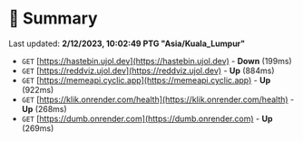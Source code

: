 # 📖 Summary
Last updated: **2/12/2023, 10:02:49 PTG "Asia/Kuala_Lumpur"**

- `GET` [https://hastebin.ujol.dev](https://hastebin.ujol.dev) - **Down** (199ms)
- `GET` [https://reddviz.ujol.dev](https://reddviz.ujol.dev) - **Up** (884ms)
- `GET` [https://memeapi.cyclic.app](https://memeapi.cyclic.app) - **Up** (922ms)
- `GET` [https://klik.onrender.com/health](https://klik.onrender.com/health) - **Up** (268ms)
- `GET` [https://dumb.onrender.com](https://dumb.onrender.com) - **Up** (269ms)
